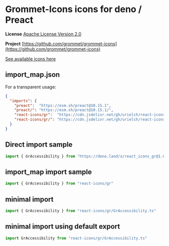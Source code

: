 # Grommet-Icons icons for deno / Preact

**License** [Apache License Version 2.0](http://www.apache.org/licenses/)

**Project** [https://github.com/grommet/grommet-icons](https://github.com/grommet/grommet-icons)

[See available icons here](https://react-icons.github.io/react-icons/icons?name=gr)

## import_map.json

For a transparent usage:

```json
{
  "imports": {
    "preact":  "https://esm.sh/preact@10.15.1",
    "preact/": "https://esm.sh/preact@10.15.1/",
    "react-icons/gr":  "https://cdn.jsdelivr.net/gh/urielch/react-icons-gr@1.0.4/mod.ts",
    "react-icons/gr/": "https://cdn.jsdelivr.net/gh/urielch/react-icons-gr@1.0.4/ico/",
  }
}
```

## Direct import sample

```ts
import { GrAccessibility } from "https://deno.land/x/react_icons_gr@1.0.4/mod.ts"
```

## import_map import sample

```ts
import { GrAccessibility } from "react-icons/gr"
```

## minimal import

```ts
import { GrAccessibility } from "react-icons/gr/GrAccessibility.ts"
```

## minimal import using default export

```ts
import GrAccessibility from "react-icons/gr/GrAccessibility.ts"
```

